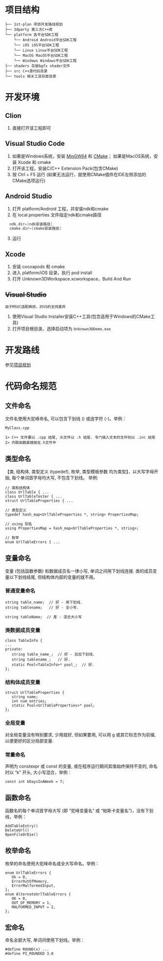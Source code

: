 # 项目结构
```
├── 1st-plan 项目开发路线规划
├── 3dparty 第三方C++库
└── platform 各平台SDK工程
    └── Android Android平台SDK工程
    └── iOS iOS平台SDK工程
    └── Linux Linux平台SDK工程
    └── MacOS MacOS平台SDK工程
    └── Windows Windows平台SDK工程
├── shaders 存放bgfx shader文件
├── src C++源代码目录
└── tools 相关工具存放目录
```

# 开发环境
## Clion
1. 直接打开该工程即可

## Visual Studio Code
1. 如果是Windows系统，安装 [MinGW64](https://zenlayer.dl.sourceforge.net/project/mingw-w64/Toolchains%20targetting%20Win64/Personal%20Builds/mingw-builds/8.1.0/threads-posix/sjlj/x86_64-8.1.0-release-posix-sjlj-rt_v6-rev0.7z) 和 [CMake](https://cmake.org/files/v3.10/cmake-3.10.2-win64-x64.msi)；
   如果是MacOS系统，安装 Xcode 和 cmake
2. 打开该工程，安装C/C++ Extension Pack(包含CMake)
3. 按 Ctrl + F5 运行
   (如果无法运行，就使用CMake插件在IDE左侧添加的CMake选项运行)

## Android Studio
1. 打开 platform/Android 工程，并安装ndk和cmake
2. 在 local.properties 文件指定ndk和cmake路径<br>
```kotlin
  ndk.dir=[ndk安装路径]
  cmake.dir=[cmake安装路径]
```
3. 运行

## Xcode
1. 安装 cocoapods 和 cmake
2. 进入 platform/iOS 目录，执行 pod install
3. 打开 Unknown3DWorkspace.xcworkspace，Build And Run

## ~~Visual Studio~~
`由于MSVC适配麻烦，对VS的支持废弃`
1. 使用Visual Studio Installer安装C++工具(包含适用于Windows的CMake工具)
2. 打开项目根目录，选择启动项为 `Unknown3DDemo.exe`

# 开发路线
参见[项目规划](1st-plan/1-Structure/index.md)

# 代码命名规范
## 文件命名
文件名使用大驼峰命名, 可以包含下划线 () 或连字符 (-)。举例：
```
MyClass.cpp

1> C++ 文件要以 .cpp 结尾, 头文件以 .h 结尾. 专门插入文本的文件则以 .inc 结尾
2> 内联函数直接放在.h文件中
```
## 类型命名
【类, 结构体, 类型定义 (typedef), 枚举, 类型模板参数 均为类型】，以大写字母开始, 每个单词首字母均大写, 不包含下划线。
举例:
```
// 类和结构体
class UrlTable { ...
class UrlTableTester { ...
struct UrlTableProperties { ...

// 类型定义
typedef hash_map<UrlTableProperties *, string> PropertiesMap;

// using 别名
using PropertiesMap = hash_map<UrlTableProperties *, string>;

// 枚举
enum UrlTableErrors { ...
```
## 变量命名
变量 (包括函数参数) 和数据成员名一律小写, 单词之间用下划线连接. 类的成员变量以下划线结尾, 但结构体内部的变量的就不用。
### 普通变量命名
```
string table_name;  // 好 - 用下划线.
string tablename;   // 好 - 全小写.

string tableName;  // 差 - 混合大小写
```
### 类数据成员变量
```
class TableInfo {
...
private:
   string table_name_;  // 好 - 后加下划线.
   string tablename_;   // 好.
   static Pool<TableInfo>* pool_;  // 好.
};
```
### 结构体成员变量
```
struct UrlTableProperties {
   string name;
   int num_entries;
   static Pool<UrlTableProperties>* pool;
};
```
### 全局变量
对全局变量没有特别要求, 少用就好, 但如果要用, 可以用 g 或其它标志作为前缀, 以便更好的区分局部变量.
### 常量命名
声明为 constexpr 或 const 的变量, 或在程序运行期间其值始终保持不变的, 命名时以 “k” 开头, 大小写混合，举例：
```
const int kDaysInAWeek = 7;
```
## 函数命名
函数名的每个单词首字母大写 (即 “驼峰变量名” 或 “帕斯卡变量名”)，没有下划线，举例：
```
AddTableEntry()
DeleteUrl()
OpenFileOrDie()
```
## 枚举命名
枚举的命名使用大驼峰命名或全大写命名。举例：
```
enum UrlTableErrors {
   Ok = 0,
   ErrorOutOfMemory,
   ErrorMalformedInput,
};
enum AlternateUrlTableErrors {
   OK = 0,
   OUT_OF_MEMORY = 1,
   MALFORMED_INPUT = 2,
};
```
## 宏命名
命名全部大写, 单词间使用下划线。举例：
```
#define ROUND(x) ...
#define PI_ROUNDED 3.0
```